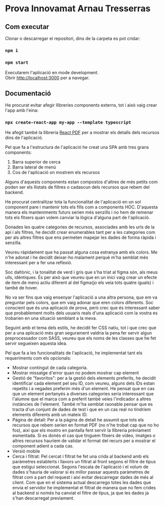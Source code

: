 

# Prova Innovamat Arnau Tresserras

## Com executar

Clonar o descarregar el repositori, dins de la carpeta es pot cridar:
### `npm i`
### `npm start`

Executarem l'aplicació en mode development.\
Obrir [http://localhost:3000](http://localhost:3000) per a navegar.

## Documentació

He procurat evitar afegir llibreries components externs, tot i això vaig crear l'app amb l'eina:

### `npx create-react-app my-app --template typescript`

He afegit també la llibreria [React PDF](https://www.npmjs.com/package/react-pdf) per a mostrar els detalls dels recursos dins de l'aplicació.

Pel que fa a l'estructura de l'aplicació he creat una SPA amb tres grans components:

 1. Barra superior de cerca
 2. Barra lateral de menú
 3. Cos de l'aplicació on mostrem els recursos

Alguns d'aquests components estan compostos d'altres de més petits com poden ser els llistats de filtres o cadascun dels recursos que rebem del backend.

He procurat centralitzar tota la funcionalitat de l'aplicació en un sol component pare i mantenir tots els fills com a components HOC. D'aquesta manera els manteniments futurs serien més senzills i no hem de remenar tots els fitxers quan volem canviar la lògica d'alguna part de l'aplicació.

Donades les quatre categories de recursos, associades amb les urls de la api i als filtres, he decidit crear enumerables tant per a les categories com per als altres filtres que ens permeten mapejar les dades de forma ràpida i senzilla.

Veureu ràpidament que ha passat alguna cosa estranya amb els colors. Me n'he adonat i he decidit deixar-ho malament perquè m'ha semblat més interessant per a fer una reflexió.

Soc daltònic, i la tonalitat de verd i gris que s'ha triat al figma són, als meus ulls, idèntiques. És per això que veureu que en un inici vaig crear un efecte de item de menú actiu diferent al del figma(jo els veia tots quatre iguals) i també de hover.

No va ser fins que vaig ensenyar l'aplicació a una altra persona, que em va preguntar pels colors, que em vaig adonar que eren colors diferents. Soc conscient que és una aplicació de prova, però crec que és interessant saber que probablement molts dels usuaris reals d'una aplicació com la vostra es trobarien en una situació semblant a la meva.

Seguint amb el tema dels estils, he decidit fer CSS natiu, tot i que crec que per a una aplicació més gran segurament valdria la pena fer servir algun preprocessador com SASS, veureu que els noms de les classes que he fet servir segueixen aquesta idea.

Pel que fa a les funcionalitats de l'aplicació, he implementat tant els requeriments com els opcionals:

 - Mostrar contingut de cada categoria.
 - Mostrar missatge d'error quan no podem mostrar cap element
 - Gestió de "favoritos": per a la gestió dels elements preferits, he decidit identificar cada element pel seu ID, com veureu, alguns dels IDs estan repetits i a vegades preferim més d'un element. He pensat que en cas que un element pertanyés a diverses categories seria interessant que l'alumne que el marca com a preferit també veies l'indicador a altres instàncies de l'element. També m'ha semblat raonable pensar que es tracta d'un conjunt de dades de test i que en un cas real no tindríem elements diferents amb un mateix ID.
 - Pàgina de detall: Per a la pàgina de detall he assumit que tots els recursos que rebem serien en format PDF (no n'he trobat cap que no ho fos), així que els mostro en pantalla fent servir la llibreria prèviament esmentada. Si es donés el cas que tinguem fitxers de vídeo, imatges o altres recursos hauríem de validar el format del recurs per a mostrar el component adient a cada cas.
 - Versió mobile
 - Cerca i filtrat: Pel cercat i filtrat he fet una crida al backend amb els paràmetres establerts i llavors un filtrat al front segons el filtre de tipus que estigui seleccionat. Segons l'escala de l'aplicació i el volum de dades s'hauria de valorar si és millor passar aquests paràmetres de filtrat com a part del request i així evitar descarregar dades de més al client. Com que en el sistema actual descarrego totes les dades que envia el servidor he implementat el filtrat de manera que no fem crides al backend si només ha canviat el filtre de tipus, ja que les dades ja s'han descarregat previament.